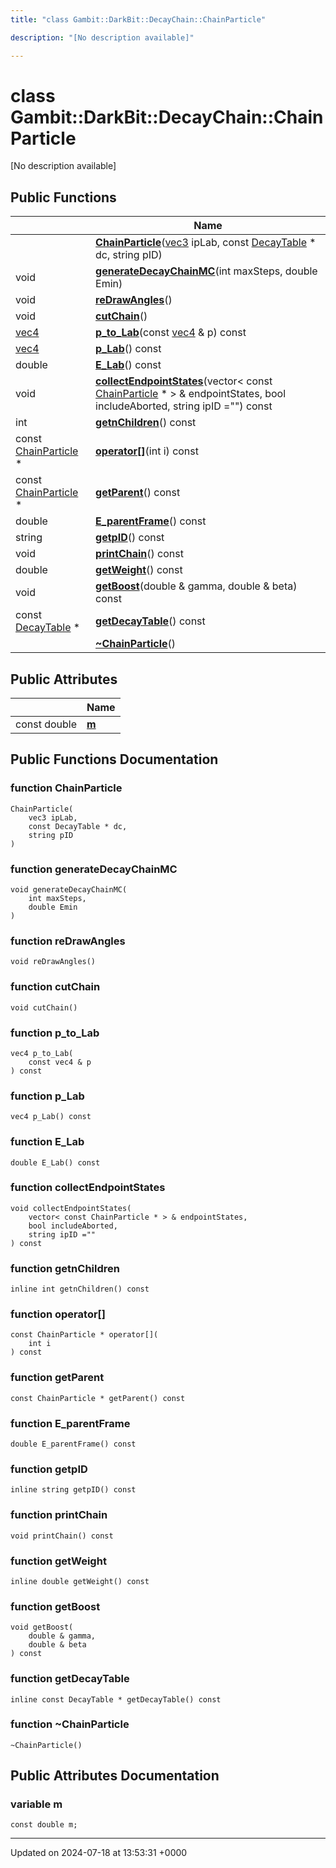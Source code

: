 ```yaml
---
title: "class Gambit::DarkBit::DecayChain::ChainParticle"

description: "[No description available]"

---
```


# class Gambit::DarkBit::DecayChain::ChainParticle



[No description available]

## Public Functions

|                | Name           |
| -------------- | -------------- |
| | **[ChainParticle](/documentation/code/classes/classgambit_1_1darkbit_1_1decaychain_1_1chainparticle/#function-chainparticle)**([vec3](/documentation/code/classes/classgambit_1_1darkbit_1_1decaychain_1_1vec3/) ipLab, const [DecayTable](/documentation/code/classes/classgambit_1_1darkbit_1_1decaychain_1_1decaytable/) * dc, string pID) |
| void | **[generateDecayChainMC](/documentation/code/classes/classgambit_1_1darkbit_1_1decaychain_1_1chainparticle/#function-generatedecaychainmc)**(int maxSteps, double Emin) |
| void | **[reDrawAngles](/documentation/code/classes/classgambit_1_1darkbit_1_1decaychain_1_1chainparticle/#function-redrawangles)**() |
| void | **[cutChain](/documentation/code/classes/classgambit_1_1darkbit_1_1decaychain_1_1chainparticle/#function-cutchain)**() |
| [vec4](/documentation/code/classes/classgambit_1_1darkbit_1_1decaychain_1_1vec4/) | **[p_to_Lab](/documentation/code/classes/classgambit_1_1darkbit_1_1decaychain_1_1chainparticle/#function-p-to-lab)**(const [vec4](/documentation/code/classes/classgambit_1_1darkbit_1_1decaychain_1_1vec4/) & p) const |
| [vec4](/documentation/code/classes/classgambit_1_1darkbit_1_1decaychain_1_1vec4/) | **[p_Lab](/documentation/code/classes/classgambit_1_1darkbit_1_1decaychain_1_1chainparticle/#function-p-lab)**() const |
| double | **[E_Lab](/documentation/code/classes/classgambit_1_1darkbit_1_1decaychain_1_1chainparticle/#function-e-lab)**() const |
| void | **[collectEndpointStates](/documentation/code/classes/classgambit_1_1darkbit_1_1decaychain_1_1chainparticle/#function-collectendpointstates)**(vector< const [ChainParticle](/documentation/code/classes/classgambit_1_1darkbit_1_1decaychain_1_1chainparticle/) * > & endpointStates, bool includeAborted, string ipID ="") const |
| int | **[getnChildren](/documentation/code/classes/classgambit_1_1darkbit_1_1decaychain_1_1chainparticle/#function-getnchildren)**() const |
| const [ChainParticle](/documentation/code/classes/classgambit_1_1darkbit_1_1decaychain_1_1chainparticle/) * | **[operator[]](/documentation/code/classes/classgambit_1_1darkbit_1_1decaychain_1_1chainparticle/#function-operator)**(int i) const |
| const [ChainParticle](/documentation/code/classes/classgambit_1_1darkbit_1_1decaychain_1_1chainparticle/) * | **[getParent](/documentation/code/classes/classgambit_1_1darkbit_1_1decaychain_1_1chainparticle/#function-getparent)**() const |
| double | **[E_parentFrame](/documentation/code/classes/classgambit_1_1darkbit_1_1decaychain_1_1chainparticle/#function-e-parentframe)**() const |
| string | **[getpID](/documentation/code/classes/classgambit_1_1darkbit_1_1decaychain_1_1chainparticle/#function-getpid)**() const |
| void | **[printChain](/documentation/code/classes/classgambit_1_1darkbit_1_1decaychain_1_1chainparticle/#function-printchain)**() const |
| double | **[getWeight](/documentation/code/classes/classgambit_1_1darkbit_1_1decaychain_1_1chainparticle/#function-getweight)**() const |
| void | **[getBoost](/documentation/code/classes/classgambit_1_1darkbit_1_1decaychain_1_1chainparticle/#function-getboost)**(double & gamma, double & beta) const |
| const [DecayTable](/documentation/code/classes/classgambit_1_1darkbit_1_1decaychain_1_1decaytable/) * | **[getDecayTable](/documentation/code/classes/classgambit_1_1darkbit_1_1decaychain_1_1chainparticle/#function-getdecaytable)**() const |
| | **[~ChainParticle](/documentation/code/classes/classgambit_1_1darkbit_1_1decaychain_1_1chainparticle/#function-chainparticle)**() |

## Public Attributes

|                | Name           |
| -------------- | -------------- |
| const double | **[m](/documentation/code/classes/classgambit_1_1darkbit_1_1decaychain_1_1chainparticle/#variable-m)**  |

## Public Functions Documentation

### function ChainParticle

```
ChainParticle(
    vec3 ipLab,
    const DecayTable * dc,
    string pID
)
```


### function generateDecayChainMC

```
void generateDecayChainMC(
    int maxSteps,
    double Emin
)
```


### function reDrawAngles

```
void reDrawAngles()
```


### function cutChain

```
void cutChain()
```


### function p_to_Lab

```
vec4 p_to_Lab(
    const vec4 & p
) const
```


### function p_Lab

```
vec4 p_Lab() const
```


### function E_Lab

```
double E_Lab() const
```


### function collectEndpointStates

```
void collectEndpointStates(
    vector< const ChainParticle * > & endpointStates,
    bool includeAborted,
    string ipID =""
) const
```


### function getnChildren

```
inline int getnChildren() const
```


### function operator[]

```
const ChainParticle * operator[](
    int i
) const
```


### function getParent

```
const ChainParticle * getParent() const
```


### function E_parentFrame

```
double E_parentFrame() const
```


### function getpID

```
inline string getpID() const
```


### function printChain

```
void printChain() const
```


### function getWeight

```
inline double getWeight() const
```


### function getBoost

```
void getBoost(
    double & gamma,
    double & beta
) const
```


### function getDecayTable

```
inline const DecayTable * getDecayTable() const
```


### function ~ChainParticle

```
~ChainParticle()
```


## Public Attributes Documentation

### variable m

```
const double m;
```


-------------------------------

Updated on 2024-07-18 at 13:53:31 +0000